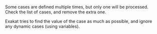 Some cases are defined multiple times, but only one will be processed. Check the list of cases, and remove the extra one.

Exakat tries to find the value of the case as much as possible, and ignore any dynamic cases (using variables).

<?php

case ($x) {
    case 1 : 
        break;
    case true:    // This is a duplicate of the previous
        break; 
    case 1 + 0:   // This is a duplicate of the previous
        break; 
    case 1.0 :    // This is a duplicate of the previous
        break; 
    case $y  :    // This is not reported.
        break; 
    default:
        
}
?>
